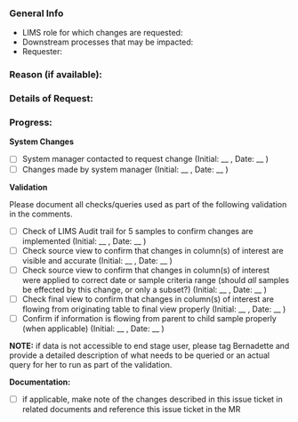 ### General Info

- LIMS role for which changes are requested:  
- Downstream processes that may be impacted:
- Requester: 

### Reason (if available):

### Details of Request:

### Progress:

**System Changes**

- [ ] System manager contacted to request change (Initial: __ , Date: __ )
- [ ] Changes made by system manager (Initial: __ , Date: __ )

**Validation**

Please document all checks/queries used as part of the following validation in the comments.

- [ ] Check of LIMS Audit trail for 5 samples to confirm changes are implemented (Initial: __ , Date: __ )
- [ ] Check source view to confirm that changes in column(s) of interest are visible and accurate (Initial: __ , Date: __ )
- [ ] Check source view to confirm that changes in column(s) of interest were applied to correct date or sample criteria range (should *all* samples be effected by this change, or only a subset?) (Initial: __ , Date: __ )
- [ ] Check final view to confirm that changes in column(s) of interest are  flowing from originating table to final view properly (Initial: __ , Date: __ )
- [ ] Confirm if information is flowing from parent to child sample properly (when applicable) (Initial: __ , Date: __ )

**NOTE:** if data is not accessible to end stage user, please tag Bernadette and provide a detailed description of what needs to be queried or an actual query for her to run as part of the validation. 

**Documentation:** 

- [ ] if applicable, make note of the changes described in this issue ticket in related documents and reference this issue ticket in the MR
